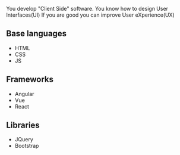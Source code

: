 You develop "Client Side" software.
You know how to design User Interfaces(UI)
If you are good you can improve User eXperience(UX)

## Base languages
* HTML
* CSS
* JS

## Frameworks
* Angular
* Vue
* React

## Libraries
* JQuery
* Bootstrap


